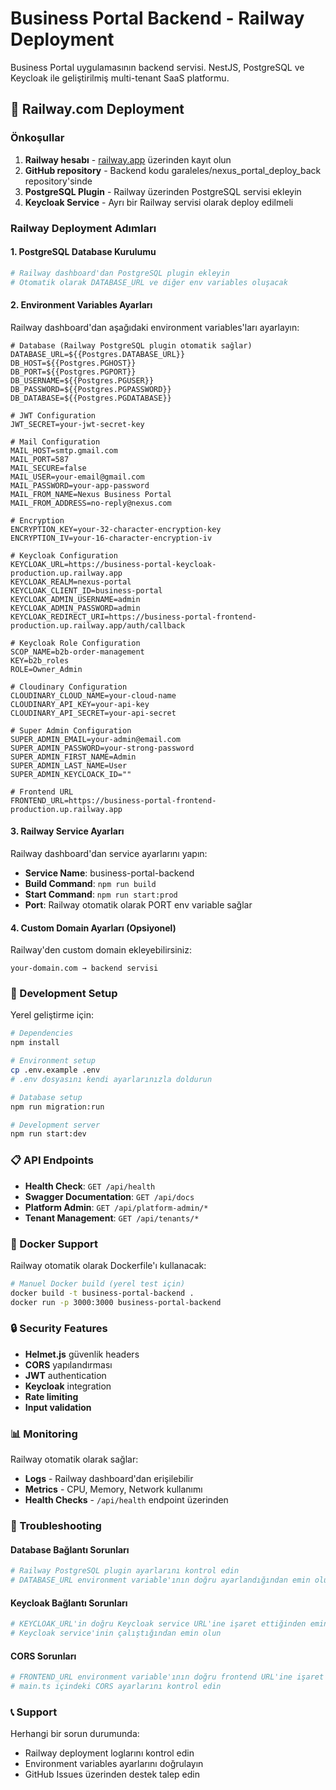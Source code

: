 # Business Portal Backend - Railway Deployment

Business Portal uygulamasının backend servisi. NestJS, PostgreSQL ve Keycloak ile geliştirilmiş multi-tenant SaaS platformu.

## 🚀 Railway.com Deployment

### Önkoşullar

1. **Railway hesabı** - [railway.app](https://railway.app) üzerinden kayıt olun
2. **GitHub repository** - Backend kodu garaleles/nexus_portal_deploy_back repository'sinde
3. **PostgreSQL Plugin** - Railway üzerinden PostgreSQL servisi ekleyin
4. **Keycloak Service** - Ayrı bir Railway servisi olarak deploy edilmeli

### Railway Deployment Adımları

#### 1. PostgreSQL Database Kurulumu
```bash
# Railway dashboard'dan PostgreSQL plugin ekleyin
# Otomatik olarak DATABASE_URL ve diğer env variables oluşacak
```

#### 2. Environment Variables Ayarları
Railway dashboard'dan aşağıdaki environment variables'ları ayarlayın:

```env
# Database (Railway PostgreSQL plugin otomatik sağlar)
DATABASE_URL=${{Postgres.DATABASE_URL}}
DB_HOST=${{Postgres.PGHOST}}
DB_PORT=${{Postgres.PGPORT}}
DB_USERNAME=${{Postgres.PGUSER}}
DB_PASSWORD=${{Postgres.PGPASSWORD}}
DB_DATABASE=${{Postgres.PGDATABASE}}

# JWT Configuration
JWT_SECRET=your-jwt-secret-key

# Mail Configuration
MAIL_HOST=smtp.gmail.com
MAIL_PORT=587
MAIL_SECURE=false
MAIL_USER=your-email@gmail.com
MAIL_PASSWORD=your-app-password
MAIL_FROM_NAME=Nexus Business Portal
MAIL_FROM_ADDRESS=no-reply@nexus.com

# Encryption
ENCRYPTION_KEY=your-32-character-encryption-key
ENCRYPTION_IV=your-16-character-encryption-iv

# Keycloak Configuration
KEYCLOAK_URL=https://business-portal-keycloak-production.up.railway.app
KEYCLOAK_REALM=nexus-portal
KEYCLOAK_CLIENT_ID=business-portal
KEYCLOAK_ADMIN_USERNAME=admin
KEYCLOAK_ADMIN_PASSWORD=admin
KEYCLOAK_REDIRECT_URI=https://business-portal-frontend-production.up.railway.app/auth/callback

# Keycloak Role Configuration
SCOP_NAME=b2b-order-management
KEY=b2b_roles
ROLE=Owner_Admin

# Cloudinary Configuration
CLOUDINARY_CLOUD_NAME=your-cloud-name
CLOUDINARY_API_KEY=your-api-key
CLOUDINARY_API_SECRET=your-api-secret

# Super Admin Configuration
SUPER_ADMIN_EMAIL=your-admin@email.com
SUPER_ADMIN_PASSWORD=your-strong-password
SUPER_ADMIN_FIRST_NAME=Admin
SUPER_ADMIN_LAST_NAME=User
SUPER_ADMIN_KEYCLOACK_ID=""

# Frontend URL
FRONTEND_URL=https://business-portal-frontend-production.up.railway.app
```

#### 3. Railway Service Ayarları

Railway dashboard'dan service ayarlarını yapın:

- **Service Name**: business-portal-backend
- **Build Command**: `npm run build`
- **Start Command**: `npm run start:prod`
- **Port**: Railway otomatik olarak PORT env variable sağlar

#### 4. Custom Domain Ayarları (Opsiyonel)

Railway'den custom domain ekleyebilirsiniz:
```
your-domain.com → backend servisi
```

### 🔧 Development Setup

Yerel geliştirme için:

```bash
# Dependencies
npm install

# Environment setup
cp .env.example .env
# .env dosyasını kendi ayarlarınızla doldurun

# Database setup
npm run migration:run

# Development server
npm run start:dev
```

### 📋 API Endpoints

- **Health Check**: `GET /api/health`
- **Swagger Documentation**: `GET /api/docs`
- **Platform Admin**: `GET /api/platform-admin/*`
- **Tenant Management**: `GET /api/tenants/*`

### 🐳 Docker Support

Railway otomatik olarak Dockerfile'ı kullanacak:

```bash
# Manuel Docker build (yerel test için)
docker build -t business-portal-backend .
docker run -p 3000:3000 business-portal-backend
```

### 🔒 Security Features

- **Helmet.js** güvenlik headers
- **CORS** yapılandırması
- **JWT** authentication
- **Keycloak** integration
- **Rate limiting**
- **Input validation**

### 📊 Monitoring

Railway otomatik olarak sağlar:
- **Logs** - Railway dashboard'dan erişilebilir
- **Metrics** - CPU, Memory, Network kullanımı
- **Health Checks** - `/api/health` endpoint üzerinden

### 🚨 Troubleshooting

#### Database Bağlantı Sorunları
```bash
# Railway PostgreSQL plugin ayarlarını kontrol edin
# DATABASE_URL environment variable'ının doğru ayarlandığından emin olun
```

#### Keycloak Bağlantı Sorunları
```bash
# KEYCLOAK_URL'in doğru Keycloak service URL'ine işaret ettiğinden emin olun
# Keycloak service'inin çalıştığından emin olun
```

#### CORS Sorunları
```bash
# FRONTEND_URL environment variable'ının doğru frontend URL'ine işaret ettiğinden emin olun
# main.ts içindeki CORS ayarlarını kontrol edin
```

### 📞 Support

Herhangi bir sorun durumunda:
- Railway deployment loglarını kontrol edin
- Environment variables ayarlarını doğrulayın
- GitHub Issues üzerinden destek talep edin 

<!-- Trigger for Railway deployment --> 